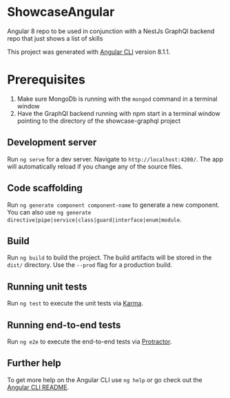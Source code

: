 # ShowcaseAngular

Angular 8 repo to be used in conjunction with a NestJs GraphQl backend repo that just shows a list of skills

This project was generated with [Angular CLI](https://github.com/angular/angular-cli) version 8.1.1.

# Prerequisites

1. Make sure MongoDb is running with the `mongod` command in a terminal window
2. Have the GraphQl backend running with npm start in a terminal window pointing to the directory of the showcase-graphql project

## Development server

Run `ng serve` for a dev server. Navigate to `http://localhost:4200/`. The app will automatically reload if you change any of the source files.

## Code scaffolding

Run `ng generate component component-name` to generate a new component. You can also use `ng generate directive|pipe|service|class|guard|interface|enum|module`.

## Build

Run `ng build` to build the project. The build artifacts will be stored in the `dist/` directory. Use the `--prod` flag for a production build.

## Running unit tests

Run `ng test` to execute the unit tests via [Karma](https://karma-runner.github.io).

## Running end-to-end tests

Run `ng e2e` to execute the end-to-end tests via [Protractor](http://www.protractortest.org/).

## Further help

To get more help on the Angular CLI use `ng help` or go check out the [Angular CLI README](https://github.com/angular/angular-cli/blob/master/README.md).
